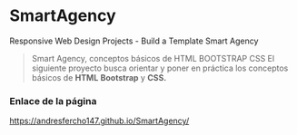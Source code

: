 # SmartAgency
Responsive Web Design Projects - Build a Template Smart Agency

>Smart Agency, conceptos básicos de HTML BOOTSTRAP CSS
>El siguiente proyecto busca orientar y poner en práctica los conceptos básicos de **HTML** **Bootstrap** y **CSS.**  


### Enlace de la página
https://andresfercho147.github.io/SmartAgency/
